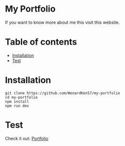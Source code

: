 # My Portfolio

If you want to know more about me this visit this website.

# Table of contents
- [Installation](#installation)
- [Test](#test)

# Installation

```
git clone https://github.com/WenardKen57/my-portfolio
cd my-portfolio
npm install
npm run dev
```

# Test

Check it out: [Portfolio](wenardken.netlify.app)